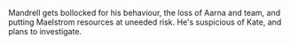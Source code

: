 Mandrell gets bollocked for his behaviour, the loss of Aarna and team, and putting Maelstrom resources at uneeded risk. He's suspicious of Kate, and plans to investigate.